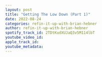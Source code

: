 ```yaml
---
layout: post
title: "Getting The Low Down (Part 1)"
date: 2022-08-24
categories: refin-it-up-with-brian-hebner
author: refin-it-up-with-brian-hebner
spotify_track_id: 2TDtKudXUJaQ3v5M114lbT
youtube_video_id: 
apple_track_id: 
youtube_metadata: 
---
```

